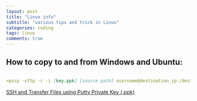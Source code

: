 ```yaml
---
layout: post
title: "Linux info"
subtitle: "various tips and trick in Linux"
categories: coding
tags: linux
comments: true
---
```


## How to copy to and from Windows and Ubuntu:
```markdown

>pscp -sftp -r -i [key.ppk] [source path] username@destination_ip:/destination/path

```
[SSH and Transfer Files using Putty Private Key (.ppk)](http://blog.danyll.com/ssh-and-transfer-files-using-putty-private-key-ppk/)
